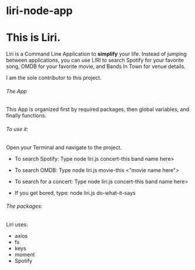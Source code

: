 # liri-node-app

# This is Liri. 

Liri is a Command Line Application to **simplify** your life. Instead of jumping between applications, you can use LIRI to search Spotify for your favorite song, OMDB for your favorite movie, and Bands In Town for venue details. 

I am the sole contributor to this project. 

###### The App
This App is organized first by required packages, then global variables, and finally functions. 

###### To use it:
Open your Terminal and navigate to the project. 

* To search Spotify: Type node liri.js concert-this <artist/>band name here>

* To search OMDB: Type node liri.js movie-this <"movie name here">

* To search for a concert: Type node liri.js concert-this <artist/>band name here>

* If you get bored, type: node liri.js do-what-it-says 

###### The packages: 
Liri uses:
* axios 
* fs 
* keys 
* moment 
* Spotify 



